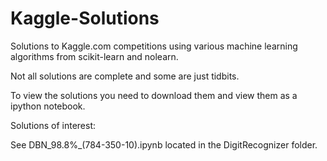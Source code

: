 Kaggle-Solutions
================


Solutions to Kaggle.com competitions using various machine learning algorithms from scikit-learn and nolearn.

Not all solutions are complete and some are just tidbits.

To view the solutions you need to download them and view them as a ipython notebook.




Solutions of interest:

See DBN_98.8%_(784-350-10).ipynb located in the DigitRecognizer folder.
